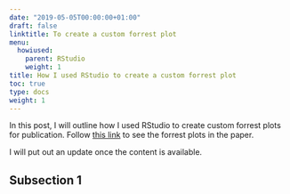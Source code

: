 ```yaml
---
date: "2019-05-05T00:00:00+01:00"
draft: false
linktitle: To create a custom forrest plot
menu:
  howiused:
    parent: RStudio
    weight: 1
title: How I used RStudio to create a custom forrest plot
toc: true
type: docs
weight: 1
---
```


In this post, I will outline how I used RStudio to create custom forrest plots for publication. Follow [this link](/publication/2018_Frontiers) to see the forrest plots in the paper. 

I will put out an update once the content is available.

## Subsection 1

